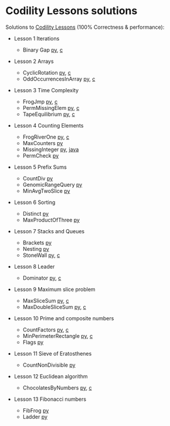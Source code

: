 # Codility Lessons solutions
Solutions to [Codility Lessons](https://codility.com/programmers/lessons) (100% Correctness & performance):
- Lesson 1 Iterations
  - Binary Gap [py](https://github.com/assem-khaled/Codility_solutions/blob/master/Lesson%201%20Iterations/Binary%20Gap.py), [c](https://github.com/assem-khaled/codility-solutions/blob/master/Lesson%201%20Iterations/Binary%20Gap.c)
  
- Lesson 2 Arrays
  - CyclicRotation [py](https://github.com/assem-khaled/Codility_solutions/blob/master/Lesson%202%20Arrays/CyclicRotation.py), [c](https://github.com/assem-khaled/codility-solutions/blob/master/Lesson%202%20Arrays/CyclicRotation.c)
  - OddOccurrencesInArray [py](https://github.com/assem-khaled/Codility_solutions/blob/master/Lesson%202%20Arrays/OddOccurrencesInArray.py), [c](https://github.com/assem-khaled/codility-solutions/blob/master/Lesson%202%20Arrays/OddOccurrencesInArray.c)
  
- Lesson 3 Time Complexity
  - FrogJmp [py](https://github.com/assem-khaled/Codility_solutions/blob/master/Lesson%203%20Time%20Complexity/FrogJmp.py), [c](https://github.com/assem-khaled/codility-solutions/blob/master/Lesson%203%20Time%20Complexity/FrogJmp.c)
  - PermMissingElem [py](https://github.com/assem-khaled/Codility_solutions/blob/master/Lesson%203%20Time%20Complexity/PermMissingElem.py), [c](https://github.com/assem-khaled/codility-solutions/blob/master/Lesson%203%20Time%20Complexity/PermMissingElem.c)
  - TapeEquilibrium [py](https://github.com/assem-khaled/Codility_solutions/blob/master/Lesson%203%20Time%20Complexity/TapeEquilibrium.py), [c](https://github.com/assem-khaled/codility-solutions/blob/master/Lesson%203%20Time%20Complexity/TapeEquilibrium.c)

- Lesson 4 Counting Elements
  - FrogRiverOne [py](https://github.com/assem-khaled/Codility_solutions/blob/master/Lesson%204%20Counting%20Elements/FrogRiverOne.py), [c](https://github.com/assem-khaled/codility-solutions/blob/master/Lesson%204%20Counting%20Elements/FrogRiverOne.c)
  - MaxCounters [py](https://github.com/assem-khaled/Codility_solutions/blob/master/Lesson%204%20Counting%20Elements/MaxCounters.py)
  - MissingInteger [py](https://github.com/assem-khaled/Codility_solutions/blob/master/Lesson%204%20Counting%20Elements/Missing%20Integer.py), [java](https://github.com/assem-khaled/Codility_solutions/blob/master/Lesson%204%20Counting%20Elements/Missing%20Integer.java)
  - PermCheck [py](https://github.com/assem-khaled/Codility_solutions/blob/master/Lesson%204%20Counting%20Elements/PermCheck.py)
 
- Lesson 5 Prefix Sums
  - CountDiv [py](https://github.com/assem-khaled/Codility_solutions/blob/master/Lesson%205%20Prefix%20Sums/CountDiv.py)
  - GenomicRangeQuery [py](https://github.com/assem-khaled/Codility_solutions/blob/master/Lesson%205%20Prefix%20Sums/GenomicRangeQuery.py)
  - MinAvgTwoSlice [py](https://github.com/assem-khaled/Codility_solutions/blob/master/Lesson%205%20Prefix%20Sums/MinAvgTwoSlice.py)
  
- Lesson 6 Sorting
  - Distinct [py](https://github.com/assem-khaled/Codility_solutions/blob/master/Lesson%206%20Sorting/Distinct.py)
  - MaxProductOfThree [py](https://github.com/assem-khaled/Codility_solutions/blob/master/Lesson%206%20Sorting/MaxProductOfThree.py)

- Lesson 7 Stacks and Queues
  - Brackets [py](https://github.com/assem-khaled/codility-solutions/blob/master/Lesson%207%20Stacks%20and%20Queues/Brackets.py)
  - Nesting [py](https://github.com/assem-khaled/codility-solutions/blob/master/Lesson%207%20Stacks%20and%20Queues/Nesting.py)
  - StoneWall [py](https://github.com/assem-khaled/codility-solutions/blob/master/Lesson%207%20Stacks%20and%20Queues/StoneWall.py), [c](https://github.com/assem-khaled/codility-solutions/blob/master/Lesson%207%20Stacks%20and%20Queues/StoneWall.c)

- Lesson 8 Leader
  - Dominator [py](https://github.com/assem-khaled/codility-solutions/blob/master/Lesson%208%20Leader/Dominator.py), [c](https://github.com/assem-khaled/codility-solutions/blob/master/Lesson%208%20Leader/Dominator.c)

- Lesson 9 Maximum slice problem
  - MaxSliceSum [py](https://github.com/assem-khaled/codility-solutions/blob/master/Lesson%209%20Maximum%20slice%20problem/MaxSliceSum.py), [c](https://github.com/assem-khaled/codility-solutions/blob/master/Lesson%209%20Maximum%20slice%20problem/MaxSliceSum.c)
  - MaxDoubleSliceSum [py](https://github.com/assem-khaled/codility-solutions/blob/master/Lesson%209%20Maximum%20slice%20problem/MaxDoubleSliceSum.py), [c](https://github.com/assem-khaled/codility-solutions/blob/master/Lesson%209%20Maximum%20slice%20problem/MaxDoubleSliceSum.c)

- Lesson 10 Prime and composite numbers
  - CountFactors [py](https://github.com/assem-khaled/codility-solutions/blob/master/Lesson%2010%20Prime%20and%20composite%20numbers/CountFactors.py), [c](https://github.com/assem-khaled/codility-solutions/blob/master/Lesson%2010%20Prime%20and%20composite%20numbers/CountFactors.c)
  - MinPerimeterRectangle [py](https://github.com/assem-khaled/codility-solutions/blob/master/Lesson%2010%20Prime%20and%20composite%20numbers/MinPerimeterRectangle.py), [c](https://github.com/assem-khaled/codility-solutions/blob/master/Lesson%2010%20Prime%20and%20composite%20numbers/MinPerimeterRectangle.c)
  - Flags [py](https://github.com/assem-khaled/codility-solutions/blob/master/Lesson%2010%20Prime%20and%20composite%20numbers/Flags.py)

- Lesson 11 Sieve of Eratosthenes
  - CountNonDivisible [py](https://github.com/assem-khaled/codility-solutions/blob/master/Lesson%2011%20Sieve%20of%20Eratosthenes/CountNonDivisible.py)

- Lesson 12 Euclidean algorithm
  - ChocolatesByNumbers [py](https://github.com/assem-khaled/codility-solutions/blob/master/Lesson%2012%20Euclidean%20algorithm/ChocolatesByNumbers.py), [c](https://github.com/assem-khaled/codility-solutions/blob/master/Lesson%2012%20Euclidean%20algorithm/ChocolatesByNumbers.c)

- Lesson 13 Fibonacci numbers
  - FibFrog [py](https://github.com/assem-khaled/codility-solutions/blob/master/Lesson%2013%20Fibonacci%20numbers/FibFrog.py)
  - Ladder [py](https://github.com/assem-khaled/codility-solutions/blob/master/Lesson%2013%20Fibonacci%20numbers/Ladder.py)

